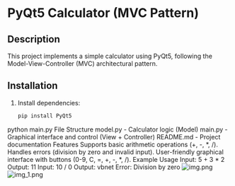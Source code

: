 # PyQt5 Calculator (MVC Pattern)

## Description
This project implements a simple calculator using PyQt5, following the Model-View-Controller (MVC) architectural pattern.

## Installation
1. Install dependencies:
   ```sh
   pip install PyQt5
   
python main.py
File Structure
model.py - Calculator logic (Model)
main.py - Graphical interface and control (View + Controller)
README.md - Project documentation
Features
Supports basic arithmetic operations (+, -, *, /).
Handles errors (division by zero and invalid input).
User-friendly graphical interface with buttons (0-9, C, =, +, -, *, /).
Example Usage
Input:
5 + 3 * 2
Output:
11
Input:
10 / 0
Output:
vbnet
Error: Division by zero
![img.png](img.png)
![img_1.png](img_1.png)